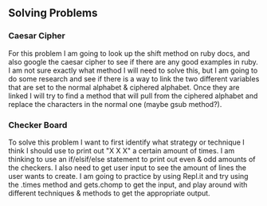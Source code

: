 ## Solving Problems

### Caesar Cipher

For this problem I am going to look up the shift method on ruby docs, and also google the caesar cipher to see if there are any good examples in ruby. I am not sure exactly what method I will need to solve this, but I am going to do some research and see if there is a way to link the two different variables that are set to the normal alphabet & ciphered alphabet. Once they are linked I will try to find a method that will pull from the ciphered alphabet and replace the characters in the normal one (maybe gsub method?).

### Checker Board

To solve this problem I want to first identify what strategy or technique I think I should use to print out "X X X" a certain amount of times. I am thinking to use an if/elsif/else statement to print out even & odd amounts of the checkers. I also need to get user input to see the amount of lines the user wants to create. I am going to practice by using Repl.it and try using the .times method and gets.chomp to get the input, and play around with different techniques & methods to get the appropriate output.
